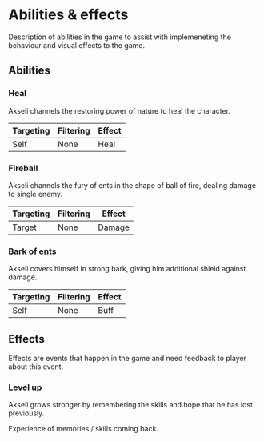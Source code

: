 # Abilities & effects
Description of abilities in the game to assist with implemeneting the behaviour and visual effects to the game.

## Abilities
### Heal
Akseli channels the restoring power of nature to heal the character.

|Targeting|Filtering|Effect|
|---------|---------|------|
|Self     |None     |Heal  |

### Fireball
Akseli channels the fury of ents in the shape of ball of fire, dealing damage to single enemy.

|Targeting|Filtering|Effect|
|---------|---------|------|
|Target   |None     |Damage  |

### Bark of ents
Akseli covers himself in strong bark, giving him additional shield against damage.

|Targeting|Filtering|Effect|
|---------|---------|------|
|Self   |None     |Buff  |


## Effects
Effects are events that happen in the game and need feedback to player about this event.

### Level up
Akseli grows stronger by remembering the skills and hope that he has lost previously.

Experience of memories / skills coming back.
